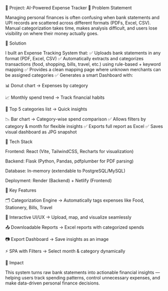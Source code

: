📌 Project: AI-Powered Expense Tracker
🔹 Problem Statement

Managing personal finances is often confusing when bank statements and UPI records are scattered across different formats (PDFs, Excel, CSV). Manual categorization takes time, makes analysis difficult, and users lose visibility on where their money actually goes.

🔹 Solution

I built an Expense Tracking System that:
✅ Uploads bank statements in any format (PDF, Excel, CSV)
✅ Automatically extracts and categorizes transactions (food, shopping, bills, travel, etc.) using rule-based + keyword mapping
✅ Provides a clean mapping page where unknown merchants can be assigned categories
✅ Generates a smart Dashboard with:

📊 Donut chart → Expenses by category

📈 Monthly spend trend → Track financial habits

📑 Top 5 categories list → Quick insights

📉 Bar chart → Category-wise spend comparison
✅ Allows filters by category & month for flexible insights
✅ Exports full report as Excel
✅ Saves visual dashboard as JPG snapshot

🔹 Tech Stack

Frontend: React (Vite, TailwindCSS, Recharts for visualization)

Backend: Flask (Python, Pandas, pdfplumber for PDF parsing)

Database: In-memory (extendable to PostgreSQL/MySQL)

Deployment: Render (Backend) + Netlify (Frontend)

🔹 Key Features

🗂️ Categorization Engine → Automatically tags expenses like Food, Stationery, Bills, Travel

🎨 Interactive UI/UX → Upload, map, and visualize seamlessly

📤 Downloadable Reports → Excel reports with categorized spends

📷 Export Dashboard → Save insights as an image

⚡ SPA with Filters → Select month & category dynamically

🔹 Impact

This system turns raw bank statements into actionable financial insights — helping users track spending patterns, control unnecessary expenses, and make data-driven personal finance decisions.
